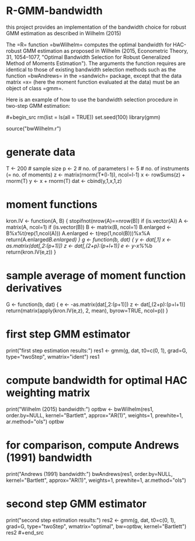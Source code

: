 # R-GMM-bandwidth
this project provides an implementation of the bandwidth choice for robust GMM estimation as described in Wilhelm (2015)



The =R= function =bwWilhelm= computes the optimal bandwidth for HAC-robust GMM estimation as proposed in Wilhelm (2015, Econometric Theory, 31, 1054–1077, "Optimal Bandwidth Selection for Robust Generalized Method of Moments Estimation"). The arguments the function requires are identical to those of existing bandwidth selection methods such as the function =bwAndrews= in the =sandwich= package, except that the data matrix =x= (here the moment function evaluated at the data) must be an object of class =gmm=.

Here is an example of how to use the bandwidth selection procedure in two-step GMM estimation:

#+begin_src
rm(list = ls(all = TRUE))
set.seed(100)
library(gmm)

source("bwWilhelm.r")

# generate data
T <- 200		# sample size
p <- 2			# no. of parameters
l <- 5 		# no. of instruments (= no. of moments)
z <- matrix(rnorm(T*(l-1)), ncol=l-1)
x <- rowSums(z) + rnorm(T)
y <- x + rnorm(T)
dat <- cbind(y,1,x,1,z)

# moment functions
kron.IV <- function(A, B) {
	stopifnot(nrow(A)==nrow(B))
	if (is.vector(A)) A <- matrix(A, ncol=1)
	if (is.vector(B)) B <- matrix(B, ncol=1)
	B.enlarged <- B%x%t(rep(1,ncol(A)))
	A.enlarged <- t(rep(1,ncol(B)))%x%A
	return(A.enlarged*B.enlarged)
}
g <- function(b, dat) { 
	y <- dat[,1]
	x <- as.matrix(dat[,2:(p+1)])
	z <- dat[,(2+p):(p+l+1)]
	e <- y-x%*%b
	return(kron.IV(e,z))
}

# sample average of moment function derivatives
G <- function(b, dat) { 
	e <- -as.matrix(dat[,2:(p+1)])
	z <- dat[,(2+p):(p+l+1)]
	return(matrix(apply(kron.IV(e,z), 2, mean), byrow=TRUE, ncol=p))
}

# first step GMM estimator
print("first step estimation results:")
res1 <- gmm(g, dat, t0=c(0, 1), grad=G, type="twoStep", wmatrix="ident")
res1

# compute bandwidth for optimal HAC weighting matrix
print("Wilhelm (2015) bandwidth:")
optbw <- bwWilhelm(res1, order.by=NULL, kernel="Bartlett", approx="AR(1)", weights=1, prewhite=1, ar.method="ols")
optbw

# for comparison, compute Andrews (1991) bandwidth
print("Andrews (1991) bandwidth:")
bwAndrews(res1, order.by=NULL, kernel="Bartlett", approx="AR(1)", weights=1, prewhite=1, ar.method="ols")

# second step GMM estimator
print("second step estimation results:")
res2 <- gmm(g, dat, t0=c(0, 1), grad=G, type="twoStep", wmatrix="optimal", bw=optbw, kernel="Bartlett")
res2
#+end_src
